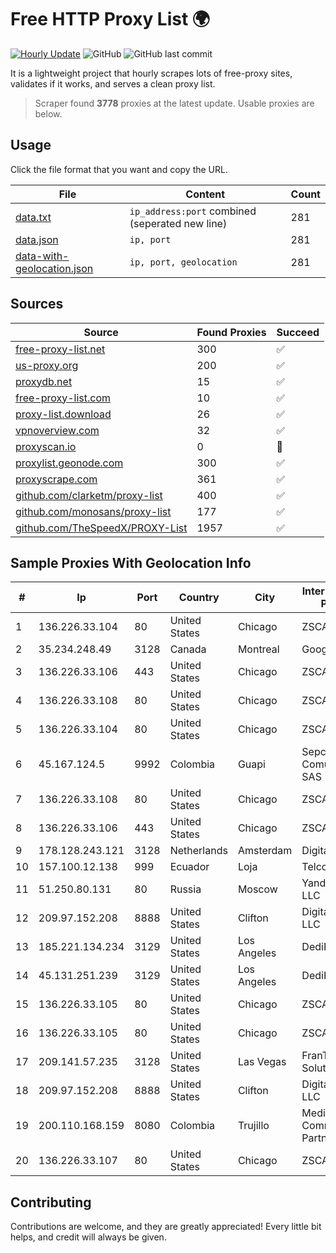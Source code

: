 
# Free HTTP Proxy List 🌍

[![Hourly Update](https://github.com/mertguvencli/http-proxy-list/actions/workflows/main.yml/badge.svg?branch=main)](https://github.com/mertguvencli/http-proxy-list/actions/workflows/main.yml)
![GitHub](https://img.shields.io/github/license/mertguvencli/http-proxy-list)
![GitHub last commit](https://img.shields.io/github/last-commit/mertguvencli/http-proxy-list)

It is a lightweight project that hourly scrapes lots of free-proxy sites, validates if it works, and serves a clean proxy list.


> Scraper found **3778** proxies at the latest update. Usable proxies are below.

## Usage

Click the file format that you want and copy the URL.


|File|Content|Count|
|----|-------|-----|
|[data.txt](https://raw.githubusercontent.com/mertguvencli/http-proxy-list/main/proxy-list/data.txt)|`ip_address:port` combined (seperated new line)|281|
|[data.json](https://raw.githubusercontent.com/mertguvencli/http-proxy-list/main/proxy-list/data.json)|`ip, port`|281|
|[data-with-geolocation.json](https://raw.githubusercontent.com/mertguvencli/http-proxy-list/main/proxy-list/data-with-geolocation.json)|`ip, port, geolocation`|281|

## Sources

|Source|Found Proxies|Succeed|
|------|-------------|-------|
|[free-proxy-list.net](https://free-proxy-list.net)|300|✅|
|[us-proxy.org](https://www.us-proxy.org)|200|✅|
|[proxydb.net](http://proxydb.net)|15|✅|
|[free-proxy-list.com](https://free-proxy-list.com/?page=&port=&type%5B%5D=http&type%5B%5D=https&up_time=0&search=Search)|10|✅|
|[proxy-list.download](https://www.proxy-list.download/HTTP)|26|✅|
|[vpnoverview.com](https://vpnoverview.com/privacy/anonymous-browsing/free-proxy-servers)|32|✅|
|[proxyscan.io](https://www.proxyscan.io)|0|🚫|
|[proxylist.geonode.com](https://proxylist.geonode.com/api/proxy-list?limit=300&page=1&sort_by=lastChecked&sort_type=desc&protocols=http,https)|300|✅|
|[proxyscrape.com](https://api.proxyscrape.com/v2/?request=displayproxies&protocol=http&timeout=10000&country=all&ssl=all&anonymity=all)|361|✅|
|[github.com/clarketm/proxy-list](https://raw.githubusercontent.com/clarketm/proxy-list/master/proxy-list-raw.txt)|400|✅|
|[github.com/monosans/proxy-list](https://raw.githubusercontent.com/monosans/proxy-list/main/proxies/http.txt)|177|✅|
|[github.com/TheSpeedX/PROXY-List](https://raw.githubusercontent.com/TheSpeedX/PROXY-List/master/http.txt)|1957|✅|


## Sample Proxies With Geolocation Info

|#|Ip|Port|Country|City|Internet Service Provider|
|-|--|----|-------|----|-------------------------|
|1|136.226.33.104|80|United States|Chicago|ZSCALER, INC.|
|2|35.234.248.49|3128|Canada|Montreal|Google LLC|
|3|136.226.33.106|443|United States|Chicago|ZSCALER, INC.|
|4|136.226.33.108|80|United States|Chicago|ZSCALER, INC.|
|5|136.226.33.104|80|United States|Chicago|ZSCALER, INC.|
|6|45.167.124.5|9992|Colombia|Guapi|Sepcom Comunicaciones SAS|
|7|136.226.33.108|80|United States|Chicago|ZSCALER, INC.|
|8|136.226.33.106|443|United States|Chicago|ZSCALER, INC.|
|9|178.128.243.121|3128|Netherlands|Amsterdam|DigitalOcean|
|10|157.100.12.138|999|Ecuador|Loja|Telconet S.A|
|11|51.250.80.131|80|Russia|Moscow|Yandex.Cloud LLC|
|12|209.97.152.208|8888|United States|Clifton|DigitalOcean, LLC|
|13|185.221.134.234|3129|United States|Los Angeles|DediPath|
|14|45.131.251.239|3129|United States|Los Angeles|DediPath|
|15|136.226.33.105|80|United States|Chicago|ZSCALER, INC.|
|16|136.226.33.105|80|United States|Chicago|ZSCALER, INC.|
|17|209.141.57.235|3128|United States|Las Vegas|FranTech Solutions|
|18|209.97.152.208|8888|United States|Clifton|DigitalOcean, LLC|
|19|200.110.168.159|8080|Colombia|Trujillo|Media Commerce Partners S.A|
|20|136.226.33.107|80|United States|Chicago|ZSCALER, INC.|



## Contributing

Contributions are welcome, and they are greatly appreciated! Every
little bit helps, and credit will always be given.

